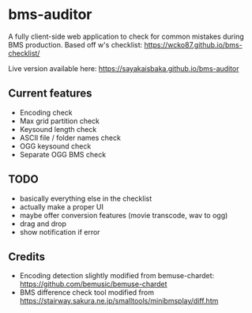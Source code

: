 # bms-auditor

A fully client-side web application to check for common mistakes during BMS production. Based off w's checklist: https://wcko87.github.io/bms-checklist/

Live version available here: https://sayakaisbaka.github.io/bms-auditor

## Current features
- Encoding check
- Max grid partition check
- Keysound length check
- ASCII file / folder names check
- OGG keysound check
- Separate OGG BMS check

## TODO
- basically everything else in the checklist
- actually make a proper UI
- maybe offer conversion features (movie transcode, wav to ogg)
- drag and drop
- show notification if error

## Credits
- Encoding detection slightly modified from bemuse-chardet: https://github.com/bemusic/bemuse-chardet
- BMS difference check tool modified from https://stairway.sakura.ne.jp/smalltools/minibmsplay/diff.htm
